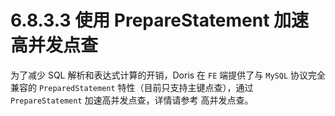 # 6.8.3.3 使用 PrepareStatement 加速高并发点查

为了减少 SQL 解析和表达式计算的开销，Doris 在 `FE` 端提供了与 `MySQL` 协议完全兼容的 `PreparedStatement` 特性（目前只支持主键点查），通过 `PrepareStatement` 加速高并发点查，详情请参考 高并发点查。
